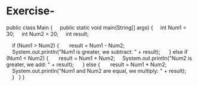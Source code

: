 # Exercise-

public class Main {
    public static void main(String[] args) {
    int Num1 = 30;
    int Num2 = 20;
    int result;

    if (Num1 > Num2) {  
    result = Num1 - Num2;
    System.out.println("Num1 is greater, we subtract: " + result);
  
  } else if (Num1 < Num2) {  
    result = Num1 + Num2;
    System.out.println("Num2 is greater, we add: " + result);
  
  } else {  
    result = Num1 * Num2;
    System.out.println("Num1 and Num2 are equal, we multiply: " + result);
    }
  }
}